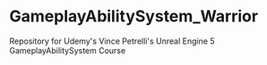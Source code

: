 ﻿# GameplayAbilitySystem_Warrior

Repository for Udemy's Vince Petrelli's Unreal Engine 5 GameplayAbilitySystem Course
